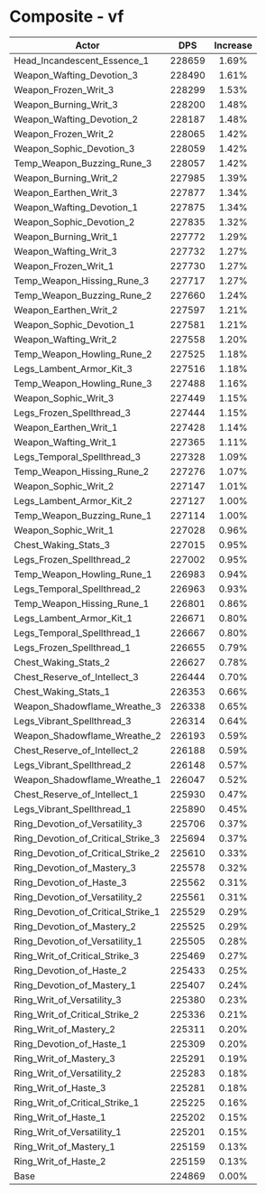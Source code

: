 # Composite - vf
| Actor | DPS | Increase |
|---|:---:|:---:|
|Head_Incandescent_Essence_1|228659|1.69%|
|Weapon_Wafting_Devotion_3|228490|1.61%|
|Weapon_Frozen_Writ_3|228299|1.53%|
|Weapon_Burning_Writ_3|228200|1.48%|
|Weapon_Wafting_Devotion_2|228187|1.48%|
|Weapon_Frozen_Writ_2|228065|1.42%|
|Weapon_Sophic_Devotion_3|228059|1.42%|
|Temp_Weapon_Buzzing_Rune_3|228057|1.42%|
|Weapon_Burning_Writ_2|227985|1.39%|
|Weapon_Earthen_Writ_3|227877|1.34%|
|Weapon_Wafting_Devotion_1|227875|1.34%|
|Weapon_Sophic_Devotion_2|227835|1.32%|
|Weapon_Burning_Writ_1|227772|1.29%|
|Weapon_Wafting_Writ_3|227732|1.27%|
|Weapon_Frozen_Writ_1|227730|1.27%|
|Temp_Weapon_Hissing_Rune_3|227717|1.27%|
|Temp_Weapon_Buzzing_Rune_2|227660|1.24%|
|Weapon_Earthen_Writ_2|227597|1.21%|
|Weapon_Sophic_Devotion_1|227581|1.21%|
|Weapon_Wafting_Writ_2|227558|1.20%|
|Temp_Weapon_Howling_Rune_2|227525|1.18%|
|Legs_Lambent_Armor_Kit_3|227516|1.18%|
|Temp_Weapon_Howling_Rune_3|227488|1.16%|
|Weapon_Sophic_Writ_3|227449|1.15%|
|Legs_Frozen_Spellthread_3|227444|1.15%|
|Weapon_Earthen_Writ_1|227428|1.14%|
|Weapon_Wafting_Writ_1|227365|1.11%|
|Legs_Temporal_Spellthread_3|227328|1.09%|
|Temp_Weapon_Hissing_Rune_2|227276|1.07%|
|Weapon_Sophic_Writ_2|227147|1.01%|
|Legs_Lambent_Armor_Kit_2|227127|1.00%|
|Temp_Weapon_Buzzing_Rune_1|227114|1.00%|
|Weapon_Sophic_Writ_1|227028|0.96%|
|Chest_Waking_Stats_3|227015|0.95%|
|Legs_Frozen_Spellthread_2|227002|0.95%|
|Temp_Weapon_Howling_Rune_1|226983|0.94%|
|Legs_Temporal_Spellthread_2|226963|0.93%|
|Temp_Weapon_Hissing_Rune_1|226801|0.86%|
|Legs_Lambent_Armor_Kit_1|226671|0.80%|
|Legs_Temporal_Spellthread_1|226667|0.80%|
|Legs_Frozen_Spellthread_1|226655|0.79%|
|Chest_Waking_Stats_2|226627|0.78%|
|Chest_Reserve_of_Intellect_3|226444|0.70%|
|Chest_Waking_Stats_1|226353|0.66%|
|Weapon_Shadowflame_Wreathe_3|226338|0.65%|
|Legs_Vibrant_Spellthread_3|226314|0.64%|
|Weapon_Shadowflame_Wreathe_2|226193|0.59%|
|Chest_Reserve_of_Intellect_2|226188|0.59%|
|Legs_Vibrant_Spellthread_2|226148|0.57%|
|Weapon_Shadowflame_Wreathe_1|226047|0.52%|
|Chest_Reserve_of_Intellect_1|225930|0.47%|
|Legs_Vibrant_Spellthread_1|225890|0.45%|
|Ring_Devotion_of_Versatility_3|225706|0.37%|
|Ring_Devotion_of_Critical_Strike_3|225694|0.37%|
|Ring_Devotion_of_Critical_Strike_2|225610|0.33%|
|Ring_Devotion_of_Mastery_3|225578|0.32%|
|Ring_Devotion_of_Haste_3|225562|0.31%|
|Ring_Devotion_of_Versatility_2|225561|0.31%|
|Ring_Devotion_of_Critical_Strike_1|225529|0.29%|
|Ring_Devotion_of_Mastery_2|225525|0.29%|
|Ring_Devotion_of_Versatility_1|225505|0.28%|
|Ring_Writ_of_Critical_Strike_3|225469|0.27%|
|Ring_Devotion_of_Haste_2|225433|0.25%|
|Ring_Devotion_of_Mastery_1|225407|0.24%|
|Ring_Writ_of_Versatility_3|225380|0.23%|
|Ring_Writ_of_Critical_Strike_2|225336|0.21%|
|Ring_Writ_of_Mastery_2|225311|0.20%|
|Ring_Devotion_of_Haste_1|225309|0.20%|
|Ring_Writ_of_Mastery_3|225291|0.19%|
|Ring_Writ_of_Versatility_2|225283|0.18%|
|Ring_Writ_of_Haste_3|225281|0.18%|
|Ring_Writ_of_Critical_Strike_1|225225|0.16%|
|Ring_Writ_of_Haste_1|225202|0.15%|
|Ring_Writ_of_Versatility_1|225201|0.15%|
|Ring_Writ_of_Mastery_1|225159|0.13%|
|Ring_Writ_of_Haste_2|225159|0.13%|
|Base|224869|0.00%|
